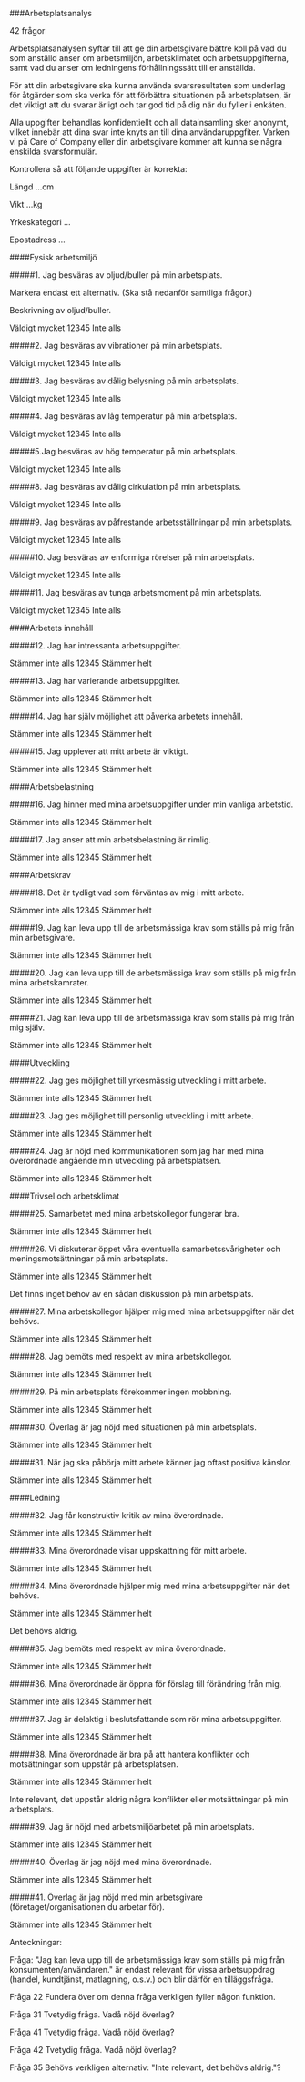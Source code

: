 ###Arbetsplatsanalys

42 frågor

Arbetsplatsanalysen syftar till att ge din arbetsgivare bättre koll på vad du som anställd anser om arbetsmiljön, arbetsklimatet och arbetsuppgifterna, samt vad du anser om ledningens förhållningssätt till er anställda.

För att din arbetsgivare ska kunna använda svarsresultaten som underlag för åtgärder som ska verka för att förbättra situationen på arbetsplatsen, är det viktigt att du svarar ärligt och tar god tid på dig när du fyller i enkäten.

Alla uppgifter behandlas konfidentiellt och all datainsamling sker anonymt, vilket innebär att dina svar inte knyts an till dina användaruppgfiter. Varken vi på Care of Company eller din arbetsgivare kommer att kunna se några enskilda svarsformulär.

Kontrollera så att följande uppgifter är korrekta:

Längd ...cm

Vikt ...kg

Yrkeskategori ...

Epostadress ...

####Fysisk arbetsmiljö

#####1. Jag besväras av oljud/buller på min arbetsplats.

Markera endast ett alternativ. (Ska stå nedanför samtliga frågor.)

Beskrivning av oljud/buller.

Väldigt mycket 12345 Inte alls

#####2. Jag besväras av vibrationer på min arbetsplats.

Väldigt mycket 12345 Inte alls

#####3. Jag besväras av dålig belysning på min arbetsplats.

Väldigt mycket 12345 Inte alls

#####4. Jag besväras av låg temperatur på min arbetsplats.

Väldigt mycket 12345 Inte alls

#####5.Jag besväras av hög temperatur på min arbetsplats.

Väldigt mycket 12345 Inte alls

#####8. Jag besväras av dålig cirkulation på min arbetsplats.

Väldigt mycket 12345 Inte alls

#####9. Jag besväras av påfrestande arbetsställningar på min arbetsplats.

Väldigt mycket 12345 Inte alls

#####10. Jag besväras av enformiga rörelser på min arbetsplats.

Väldigt mycket 12345 Inte alls

#####11. Jag besväras av tunga arbetsmoment på min arbetsplats.

Väldigt mycket 12345 Inte alls

####Arbetets innehåll

#####12. Jag har intressanta arbetsuppgifter.

Stämmer inte alls 12345 Stämmer helt

#####13. Jag har varierande arbetsuppgifter.

Stämmer inte alls 12345 Stämmer helt

#####14. Jag har själv möjlighet att påverka arbetets innehåll.

Stämmer inte alls 12345 Stämmer helt

#####15. Jag upplever att mitt arbete är viktigt.

Stämmer inte alls 12345 Stämmer helt

####Arbetsbelastning

#####16. Jag hinner med mina arbetsuppgifter under min vanliga arbetstid.

Stämmer inte alls 12345 Stämmer helt

#####17. Jag anser att min arbetsbelastning är rimlig.

Stämmer inte alls 12345 Stämmer helt

####Arbetskrav

#####18. Det är tydligt vad som förväntas av mig i mitt arbete.

Stämmer inte alls 12345 Stämmer helt

#####19. Jag kan leva upp till de arbetsmässiga krav som ställs på mig från min arbetsgivare.

Stämmer inte alls 12345 Stämmer helt

#####20. Jag kan leva upp till de arbetsmässiga krav som ställs på mig från mina arbetskamrater.

Stämmer inte alls 12345 Stämmer helt

#####21. Jag kan leva upp till de arbetsmässiga krav som ställs på mig från mig själv.

Stämmer inte alls 12345 Stämmer helt

####Utveckling

#####22. Jag ges möjlighet till yrkesmässig utveckling i mitt arbete.

Stämmer inte alls 12345 Stämmer helt

#####23. Jag ges möjlighet till personlig utveckling i mitt arbete.

Stämmer inte alls 12345 Stämmer helt

#####24. Jag är nöjd med kommunikationen som jag har med mina överordnade angående min utveckling på arbetsplatsen.

Stämmer inte alls 12345 Stämmer helt

####Trivsel och arbetsklimat

#####25. Samarbetet med mina arbetskollegor fungerar bra.

Stämmer inte alls 12345 Stämmer helt

#####26. Vi diskuterar öppet våra eventuella samarbetssvårigheter och meningsmotsättningar på min arbetsplats.

Stämmer inte alls 12345 Stämmer helt

Det finns inget behov av en sådan diskussion på min arbetsplats.

#####27. Mina arbetskollegor hjälper mig med mina arbetsuppgifter när det behövs.

Stämmer inte alls 12345 Stämmer helt

#####28. Jag bemöts med respekt av mina arbetskollegor.

Stämmer inte alls 12345 Stämmer helt

#####29. På min arbetsplats förekommer ingen mobbning.

Stämmer inte alls 12345 Stämmer helt

#####30. Överlag är jag nöjd med situationen på min arbetsplats.

Stämmer inte alls 12345 Stämmer helt

#####31. När jag ska påbörja mitt arbete känner jag oftast positiva känslor.

Stämmer inte alls 12345 Stämmer helt

####Ledning

#####32. Jag får konstruktiv kritik av mina överordnade.

Stämmer inte alls 12345 Stämmer helt

#####33. Mina överordnade visar uppskattning för mitt arbete.

Stämmer inte alls 12345 Stämmer helt

#####34. Mina överordnade hjälper mig med mina arbetsuppgifter när det behövs.

Stämmer inte alls 12345 Stämmer helt

Det behövs aldrig.

#####35. Jag bemöts med respekt av mina överordnade.

Stämmer inte alls 12345 Stämmer helt

#####36. Mina överordnade är öppna för förslag till förändring från mig.

Stämmer inte alls 12345 Stämmer helt

#####37. Jag är delaktig i beslutsfattande som rör mina arbetsuppgifter.

Stämmer inte alls 12345 Stämmer helt

#####38. Mina överordnade är bra på att hantera konflikter och motsättningar som uppstår på arbetsplatsen.

Stämmer inte alls 12345 Stämmer helt

Inte relevant, det uppstår aldrig några konflikter eller motsättningar på min arbetsplats.

#####39. Jag är nöjd med arbetsmiljöarbetet på min arbetsplats.

Stämmer inte alls 12345 Stämmer helt

#####40. Överlag är jag nöjd med mina överordnade.

Stämmer inte alls 12345 Stämmer helt

#####41. Överlag är jag nöjd med min arbetsgivare (företaget/organisationen du arbetar för).

Stämmer inte alls 12345 Stämmer helt











Anteckningar:

Fråga: "Jag kan leva upp till de arbetsmässiga krav som ställs på mig från konsumenten/användaren." är endast relevant för vissa arbetsuppdrag (handel, kundtjänst, matlagning, o.s.v.) och blir därför en tilläggsfråga.

Fråga 22 Fundera över om denna fråga verkligen fyller någon funktion.

Fråga 31 Tvetydig fråga. Vadå nöjd överlag?

Fråga 41 Tvetydig fråga. Vadå nöjd överlag?

Fråga 42 Tvetydig fråga. Vadå nöjd överlag?

Fråga 35 Behövs verkligen alternativ: "Inte relevant, det behövs aldrig."?
